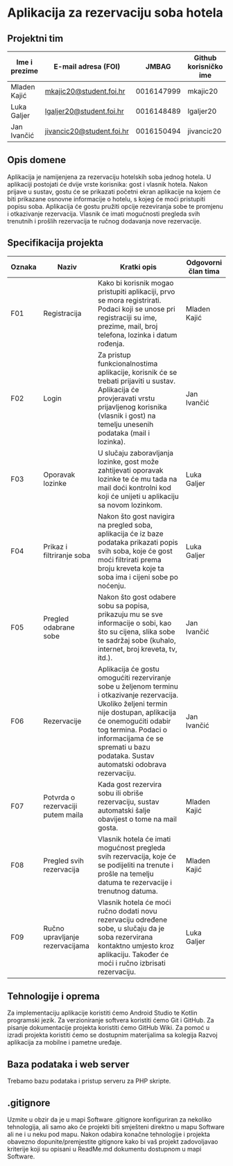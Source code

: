 # Aplikacija za rezervaciju soba hotela

## Projektni tim

Ime i prezime | E-mail adresa (FOI) | JMBAG | Github korisničko ime | Seminarska grupa
------------  | ------------------- | ----- | --------------------- | ----------------
Mladen Kajić | mkajic20@student.foi.hr | 0016147999 | mkajic20 | IPS3-S-G1.1
Luka Galjer | lgaljer20@student.foi.hr | 0016148489 | lgaljer20 | IPS3-S-G1.1
Jan Ivančić | jivancic20@student.foi.hr | 0016150494 | jivancic20 | IPS3-S-G1.1

## Opis domene

Aplikacija je namijenjena za rezervaciju hotelskih soba jednog hotela. U aplikaciji postojati će dvije vrste korisnika: gost i vlasnik hotela.
Nakon prijave u sustav, gostu će se prikazati početni ekran aplikacije na kojem će biti prikazane osnovne informacije o hotelu, s kojeg će moći pristupiti popisu soba. 
Aplikacija će gostu pružiti opcije rezeviranja sobe te promjenu i otkazivanje rezervacija. 
Vlasnik će imati mogućnosti pregleda svih trenutnih i prošlih rezervacija te ručnog dodavanja nove rezervacije.

## Specifikacija projekta

Oznaka | Naziv | Kratki opis | Odgovorni član tima
------ | ----- | ----------- | -------------------
F01 | Registracija | Kako bi korisnik mogao pristupiti aplikaciji, prvo se mora registrirati. Podaci koji se unose pri registraciji su ime, prezime, mail, broj telefona, lozinka i datum rođenja. | Mladen Kajić
F02 | Login | Za pristup funkcionalnostima aplikacije, korisnik će se trebati prijaviti u sustav. Aplikacija će provjeravati vrstu prijavljenog korisnika (vlasnik i gost) na temelju unesenih podataka (mail i lozinka). | Jan Ivančić
F03 | Oporavak lozinke | U slučaju zaboravljanja lozinke, gost može zahtijevati oporavak lozinke te će mu tada na mail doći kontrolni kod koji će unijeti u aplikaciju sa novom lozinkom. | Luka Galjer
F04 | Prikaz i filtriranje soba | Nakon što gost navigira na pregled soba, aplikacija će iz baze podataka prikazati popis svih soba, koje će gost moći filtrirati prema broju kreveta koje ta soba ima i cijeni sobe po noćenju. | Luka Galjer
F05 | Pregled odabrane sobe | Nakon što gost odabere sobu sa popisa, prikazuju mu se sve informacije o sobi, kao što su cijena, slika sobe te sadržaj sobe (kuhalo, internet, broj kreveta, tv, itd.). | Jan Ivančić
F06 | Rezervacije | Aplikacija će gostu omogućiti rezerviranje sobe u željenom terminu i otkazivanje rezervacija. Ukoliko željeni termin nije dostupan, aplikacija će onemogućiti odabir tog termina. Podaci o informacijama će se spremati u bazu podataka. Sustav automatski odobrava rezervaciju. | Jan Ivančić
F07 | Potvrda o rezervaciji putem maila | Kada gost rezervira sobu ili obriše rezervaciju, sustav automatski šalje obavijest o tome na mail gosta. | Mladen Kajić
F08 | Pregled svih rezervacija | Vlasnik hotela će imati mogućnost pregleda svih rezervacija, koje će se podijeliti na trenute i prošle na temelju datuma te rezervacije i trenutnog datuma. | Mladen Kajić
F09 | Ručno upravljanje rezervacijama | Vlasnik hotela će moći ručno dodati novu rezervaciju određene sobe, u slučaju da je soba rezervirana kontaktno umjesto kroz aplikaciju. Također će moći i ručno izbrisati rezervaciju. | Luka Galjer


## Tehnologije i oprema

Za implementaciju aplikacije koristiti ćemo Android Studio te Kotlin programski jezik. Za verzioniranje softvera koristiti ćemo Git i GitHub. Za pisanje dokumentacije projekta koristiti ćemo GitHub Wiki. Za pomoć u izradi projekta koristiti ćemo se dostupnim materijalima sa kolegija Razvoj aplikacija za mobilne i pametne uređaje. 

## Baza podataka i web server

Trebamo bazu podataka i pristup serveru za PHP skripte.

## .gitignore
Uzmite u obzir da je u mapi Software .gitignore konfiguriran za nekoliko tehnologija, ali samo ako će projekti biti smješteni direktno u mapu Software ali ne i u neku pod mapu. Nakon odabira konačne tehnologije i projekta obavezno dopunite/premjestite gitignore kako bi vaš projekt zadovoljavao kriterije koji su opisani u ReadMe.md dokumentu dostupnom u mapi Software.
